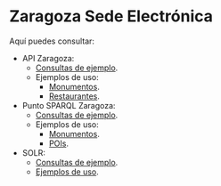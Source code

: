 # Zaragoza Sede Electrónica
Aquí puedes consultar:
* API Zaragoza:
  * [Consultas de ejemplo](http://zaragoza-sedeelectronica.github.io/api/queries/). 
  * Ejemplos de uso:
      * [Monumentos](http://zaragoza-sedeelectronica.github.io/api/ejemplos/monumentos.html). 
      * [Restaurantes](http://zaragoza-sedeelectronica.github.io/api/ejemplos/restaurantes.html). 
* Punto SPARQL Zaragoza:
  * [Consultas de ejemplo](http://zaragoza-sedeelectronica.github.io/sparql/queries/). 
  * Ejemplos de uso:
      * [Monumentos](http://zaragoza-sedeelectronica.github.io/sparql/ejemplos/monumentos.html). 
      * [POIs](http://zaragoza-sedeelectronica.github.io/sparql/ejemplos/pois.html). 
* SOLR:
  * [Consultas de ejemplo](http://zaragoza-sedeelectronica.github.io/solr/queries/). 
  * [Ejemplos de uso](https://github.com/zaragoza-sedeelectronica/zaragoza-sedeelectronica.github.io/tree/master/solr/ejemplos). 
